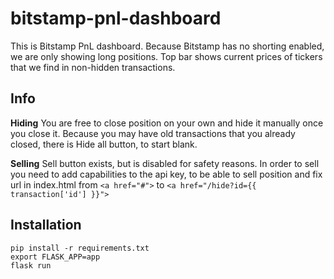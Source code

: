 # bitstamp-pnl-dashboard

This is Bitstamp PnL dashboard. Because Bitstamp has no shorting enabled, we are only showing long positions.
Top bar shows current prices of tickers that we find in non-hidden transactions.

## Info

**Hiding**
You are free to close position on your own and hide it manually once you close it. Because you may have old transactions that you already closed, there is Hide all button, to start blank.

**Selling**
Sell button exists, but is disabled for safety reasons. In order to sell you need to add capabilities to the api key, to be able to sell position and fix url in index.html from `<a href="#">` to `<a href="/hide?id={{ transaction['id'] }}">`

## Installation

```
pip install -r requirements.txt
export FLASK_APP=app
flask run
```
